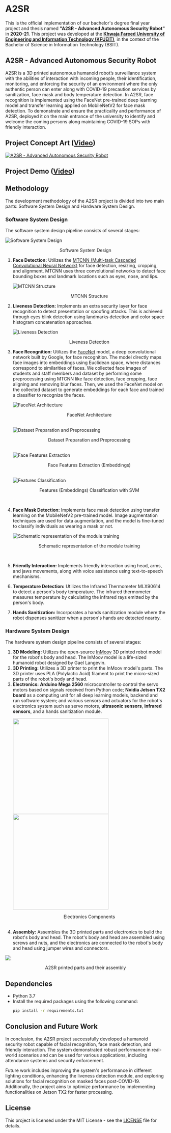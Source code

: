 # A2SR
This is the official implementation of our bachelor's degree final year project and thesis named **"A2SR - Advanced Autonomous Security Robot"** in **2020-21**. This project was developed at the **[Khwaja Fareed University of Engineering and Information Technology (KFUEIT)](https://kfueit.edu.pk/)**, in the context of the Bachelor of Science in Information Technology (BSIT).

## A2SR - Advanced Autonomous Security Robot
A2SR is a 3D printed autonomous humanoid robot’s surveillance system with the abilities of interaction with incoming people, their identification, monitoring, and enforcing the security of an environment where the only authentic person can enter along with COVID-19 precaution services by sanitization, face mask and body temperature detection. In A2SR, face recognition is implemented using the FaceNet pre-trained deep learning model and transfer learning applied on MobileNetV2 for face mask detection. To demonstrate and ensure the practicality and performance of A2SR, deployed it on the main entrance of the university to identify and welcome the coming persons along maintaining COVID-19 SOPs with friendly interaction. 

## Project Concept Art ([Video](https://youtu.be/tX6BxuxguuA?si=ivHfyN-88YH6L7Ni))
[![A2SR - Advanced Autonomous Security Robot](https://i.ytimg.com/vi_webp/tX6BxuxguuA/maxresdefault.webp)](https://youtu.be/tX6BxuxguuA?si=ivHfyN-88YH6L7Ni)

## Project Demo ([Video](https://youtu.be/sIa1a3OgeY0))

## Methodology
The development methodology of the A2SR project is divided into two main parts: Software System Design and Hardware System Design.

### Software System Design
The software system design pipeline consists of several stages:

<img align="center" src="repo_resources/FR_pipeline.jpg" alt="Software System Design">
<p align="center">Software System Design</p>

1. **Face Detection:** Utilizes the [MTCNN (Multi-task Cascaded Convolutional Neural Network)](https://github.com/kpzhang93/MTCNN_face_detection_alignment) for face detection, resizing, cropping, and alignment. MTCNN uses three convolutional networks to detect face bounding boxes and landmark locations such as eyes, nose, and lips. 

    <img align="center" src="repo_resources/mtcnn_structure.png" alt="MTCNN Structure">
    <p align="center">MTCNN Structure</p>

2. **Liveness Detection:** Implements an extra security layer for face recognition to detect presentation or spoofing attacks. This is achieved through eyes blink detection using landmarks detection and color space histogram concatenation approaches. 
    
    <img align="center" src="repo_resources/face_liveness_detection_pipeline.png" alt="Liveness Detection">
    <p align="center">Liveness Detection</p>
   
3. **Face Recognition:** Utilizes the [FaceNet](https://arxiv.org/abs/1503.03832) model, a deep convolutional network built by Google, for face recognition. The model directly maps face images into embeddings using Euclidean space, where distances correspond to similarities of faces. We collected face images of students and staff members and dataset by performing some preprocessing using MTCNN like face detection, face cropping, face aligning and removing blur faces. Then, we used the FaceNet model on the collected dataset to generate embeddings for each face and trained a classifier to recognize the faces. 
    
   <img align="center" src="repo_resources/facenet_architecture.png" alt="FaceNet Architecture">
   <p align="center">FaceNet Architecture</p>

   <br>
   
   <img align="center" src="repo_resources/dataset_preprocessing.png" alt="Dataset Preparation and Preprocessing">
   <p align="center">Dataset Preparation and Preprocessing</p>

   <br>
   
   <img align="center" src="repo_resources/features_extraction.png" alt="Face Features Extraction">
   <p align="center">Face Features Extraction (Embeddings)</p>

   <br>
   
   <img align="center" src="repo_resources/facenet_features_classification.png" alt="Features Classification">
   <p align="center">Features (Embeddings) Classification with SVM</p>
   <br>
   
4. **Face Mask Detection:** Implements face mask detection using transfer learning on the MobileNetV2 pre-trained model. Image augmentation techniques are used for data augmentation, and the model is fine-tuned to classify individuals as wearing a mask or not. 

   <img align="center" src="repo_resources/schematic_representation_of_module_training.png" alt="Schematic representation of the module training">
   <p align="center">Schematic representation of the module training</p>
   <br>
   
5. **Friendly Interaction:** Implements friendly interaction using head, arms, and jaws movements, along with voice assistance using text-to-speech mechanisms. 
6. **Temperature Detection:** Utilizes the Infrared Thermometer MLX90614 to detect a person's body temperature. The infrared thermometer measures temperature by calculating the infrared rays emitted by the person's body. 
7. **Hands Sanitization:** Incorporates a hands sanitization module where the robot dispenses sanitizer when a person's hands are detected nearby.

### Hardware System Design
The hardware system design pipeline consists of several stages:
1. **3D Modeling:** Utilizes the open-source [InMoov](https://inmoov.fr/?doing_wp_cron=1709488017.4531919956207275390625) 3D printed robot model for the robot's body and head. The InMoov model is a life-sized humanoid robot designed by Gael Langevin.
2. **3D Printing:** Utilizes a 3D printer to print the InMoov model's parts. The 3D printer uses PLA (Polylactic Acid) filament to print the micro-sized parts of the robot's body and head.
3. **Electronics:** **Arduino Mega 2560** microcontroller to control the servo motors based on signals received from Python code; **Nvidia Jetson TX2 board** as a computing unit for all deep learning models, backend and run software system; and various sensors and actuators for the robot's electronics system such as servo motors, **ultrasonic sensors**, **infrared sensors**, and a hands sanitization module.
   <br>
   <p float="center">
      <img src="repo_resources/3D-parts-1.jpg" width="300"/> 
      <img src="repo_resources/3D-parts-2.jpg" width="300"/>
   </p>
   <p align="center">Electronics Components</p>
   <br>
5. **Assembly:** Assembles the 3D printed parts and electronics to build the robot's body and head. The robot's body and head are assembled using screws and nuts, and the electronics are connected to the robot's body and head using jumper wires and connectors.
<img src="repo_resources/A2SR-body-parts-prenting-assembly.png">
<p align="center">A2SR printed parts and their assembly</p>

## Dependencies
- Python 3.7
- Install the required packages using the following command:
  ```bash
  pip install -r requirements.txt
  ```
  
## Conclusion and Future Work
In conclusion, the A2SR project successfully developed a humanoid security robot capable of facial recognition, face mask detection, and friendly interaction. The system demonstrated robust performance in real-world scenarios and can be used for various applications, including attendance systems and security enforcement.

Future work includes improving the system's performance in different lighting conditions, enhancing the liveness detection module, and exploring solutions for facial recognition on masked faces post-COVID-19. Additionally, the project aims to optimize performance by implementing functionalities on Jetson TX2 for faster processing.

## License
This project is licensed under the MIT License - see the [LICENSE](LICENSE) file for details.


